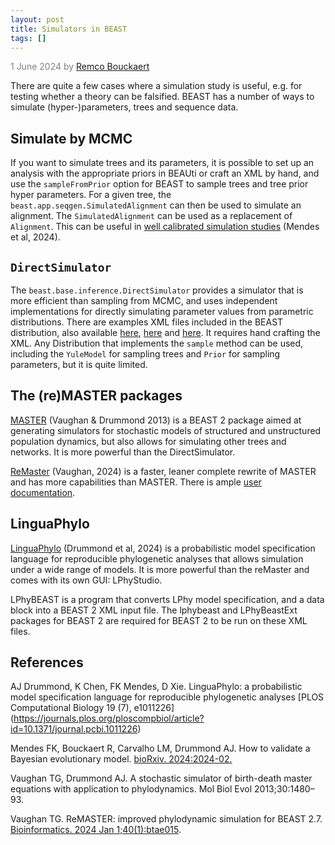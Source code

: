 ```yaml
---
layout: post
title: Simulators in BEAST
tags: []
---
```

<p style="color:gray">1 June 2024 by <a href='mailto:r.bouckaert@auckland.ac.nz'>Remco Bouckaert</a></p>

There are quite a few cases where a simulation study is useful, e.g. for testing whether a theory can be falsified. BEAST has a number of ways to simulate (hyper-)parameters, trees and sequence data.


## Simulate by MCMC

If you want to simulate trees and its parameters, it is possible to set up an analysis with the appropriate priors in BEAUti or craft an XML by hand, and use the `sampleFromPrior` option for BEAST to sample trees and tree prior hyper parameters.
For a given tree, the `beast.app.seqgen.SimulatedAlignment` can then be used to simulate an alignment.
The `SimulatedAlignment` can be used as a replacement of `Alignment`.
This can be useful in [well calibrated simulation studies](https://github.com/rbouckaert/DeveloperManual) (Mendes et al, 2024).

## `DirectSimulator`

The `beast.base.inference.DirectSimulator` provides a simulator that is more efficient than sampling from MCMC, and uses independent implementations for directly simulating parameter values from parametric distributions.
There are examples XML files included in the BEAST distribution, also available [here](https://github.com/CompEvol/beast2/blob/master/examples/testDirectSimulator.xml), [here](https://github.com/CompEvol/beast2/blob/master/examples/testDirectSimulator2.xml) and [here](https://github.com/CompEvol/beast2/blob/master/examples/testDirectSimulatorHierarchical.xml).
It requires hand crafting the XML.
Any Distribution that implements the `sample` method can be used, including the `YuleModel` for sampling trees and `Prior` for sampling parameters, but it is quite limited.

## The (re)MASTER packages

[MASTER](https://tgvaughan.github.io/MASTER/) (Vaughan & Drummond 2013) is a BEAST 2 package aimed at generating simulators for stochastic models of structured and unstructured population dynamics, but also allows for simulating other trees and networks.
It is more powerful than the DirectSimulator.

[ReMaster](https://tgvaughan.github.io/remaster) (Vaughan, 2024) is a faster, leaner complete rewrite of MASTER and has more capabilities than MASTER. There is ample [user documentation](https://tgvaughan.github.io/remaster/).


## LinguaPhylo

[LinguaPhylo](https://github.com/LinguaPhylo/linguaPhylo) (Drummond et al, 2024) is a probabilistic model specification language for reproducible phylogenetic analyses that allows simulation under a wide range of models.
It is more powerful than the reMaster and comes with its own GUI: LPhyStudio.

LPhyBEAST is a program that converts LPhy model specification, and a data block into a BEAST 2 XML input file. 
The lphybeast and LPhyBeastExt packages for BEAST 2 are required for BEAST 2 to be run on these XML files.


## References

AJ Drummond, K Chen, FK Mendes, D Xie. LinguaPhylo: a probabilistic model specification language for reproducible phylogenetic analyses [PLOS Computational Biology 19 (7), e1011226]
(https://journals.plos.org/ploscompbiol/article?id=10.1371/journal.pcbi.1011226)

Mendes FK, Bouckaert R, Carvalho LM, Drummond AJ. How to validate a Bayesian evolutionary model. [bioRxiv. 2024:2024-02.](https://www.biorxiv.org/content/10.1101/2024.02.11.579856.abstract)

Vaughan TG, Drummond AJ. A stochastic simulator of birth-death master equations with application to phylodynamics. Mol Biol Evol 2013;30:1480–93.

Vaughan TG. ReMASTER: improved phylodynamic simulation for BEAST 2.7. [Bioinformatics. 2024 Jan 1;40(1):btae015](https://academic.oup.com/bioinformatics/article/40/1/btae015/7513691).